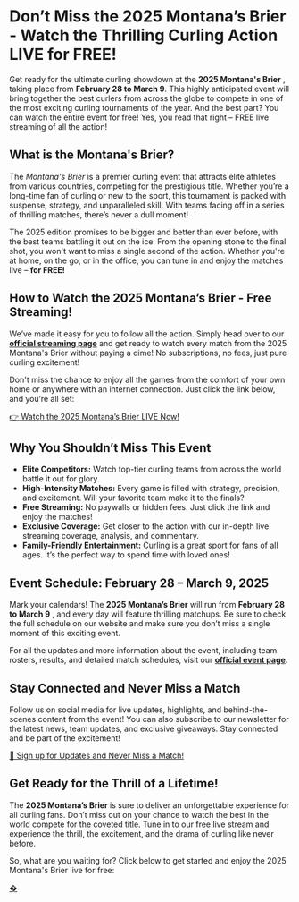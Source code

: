 # Don’t Miss the 2025 Montana’s Brier - Watch the Thrilling Curling Action LIVE for FREE!

Get ready for the ultimate curling showdown at the **2025 Montana's Brier** , taking place from **February 28 to March 9**. This highly anticipated event will bring together the best curlers from across the globe to compete in one of the most exciting curling tournaments of the year. And the best part? You can watch the entire event for free! Yes, you read that right – FREE live streaming of all the action!

## What is the Montana's Brier?

The _Montana's Brier_ is a premier curling event that attracts elite athletes from various countries, competing for the prestigious title. Whether you’re a long-time fan of curling or new to the sport, this tournament is packed with suspense, strategy, and unparalleled skill. With teams facing off in a series of thrilling matches, there’s never a dull moment!

The 2025 edition promises to be bigger and better than ever before, with the best teams battling it out on the ice. From the opening stone to the final shot, you won't want to miss a single second of the action. Whether you're at home, on the go, or in the office, you can tune in and enjoy the matches live – **for FREE!**

## How to Watch the 2025 Montana’s Brier - Free Streaming!

We’ve made it easy for you to follow all the action. Simply head over to our [**official streaming page**](https://tinyurl.com/livestreamfreeo?st=2025montanasbrier&si=gh) and get ready to watch every match from the 2025 Montana's Brier without paying a dime! No subscriptions, no fees, just pure curling excitement!

Don't miss the chance to enjoy all the games from the comfort of your own home or anywhere with an internet connection. Just click the link below, and you’re all set:

[👉 Watch the 2025 Montana’s Brier LIVE Now!](https://tinyurl.com/livestreamfreeo?st=2025montanasbrier&si=gh)

## Why You Shouldn’t Miss This Event

- **Elite Competitors:** Watch top-tier curling teams from across the world battle it out for glory.
- **High-Intensity Matches:** Every game is filled with strategy, precision, and excitement. Will your favorite team make it to the finals?
- **Free Streaming:** No paywalls or hidden fees. Just click the link and enjoy the matches!
- **Exclusive Coverage:** Get closer to the action with our in-depth live streaming coverage, analysis, and commentary.
- **Family-Friendly Entertainment:** Curling is a great sport for fans of all ages. It’s the perfect way to spend time with loved ones!

## Event Schedule: February 28 – March 9, 2025

Mark your calendars! The **2025 Montana’s Brier** will run from **February 28 to March 9** , and every day will feature thrilling matchups. Be sure to check the full schedule on our website and make sure you don’t miss a single moment of this exciting event.

For all the updates and more information about the event, including team rosters, results, and detailed match schedules, visit our [**official event page**](https://tinyurl.com/livestreamfreeo?st=2025montanasbrier&si=gh).

## Stay Connected and Never Miss a Match

Follow us on social media for live updates, highlights, and behind-the-scenes content from the event! You can also subscribe to our newsletter for the latest news, team updates, and exclusive giveaways. Stay connected and be part of the excitement!

[🔔 Sign up for Updates and Never Miss a Match!](https://tinyurl.com/livestreamfreeo?st=2025montanasbrier&si=gh)

## Get Ready for the Thrill of a Lifetime!

The **2025 Montana’s Brier** is sure to deliver an unforgettable experience for all curling fans. Don’t miss out on your chance to watch the best in the world compete for the coveted title. Tune in to our free live stream and experience the thrill, the excitement, and the drama of curling like never before.

So, what are you waiting for? Click below to get started and enjoy the 2025 Montana's Brier live for free:

[�](https://tinyurl.com/livestreamfreeo?st=2025montanasbrier&si=gh)
